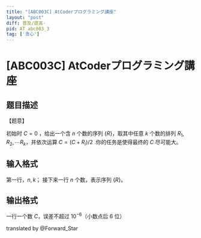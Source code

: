 ```yaml
---
title: "[ABC003C] AtCoderプログラミング講座"
layout: "post"
diff: 普及/提高-
pid: AT_abc003_3
tag: ['贪心']
---
```


# [ABC003C] AtCoderプログラミング講座

## 题目描述

【题意】

初始时 $C=0$ ，给出一个含 $n$ 个数的序列 $\{R\}$，取其中任意 $k$ 个数的排列 $R_1,R_2,\cdots R_k$，并依次运算 $C=(C+R_i)/2$ .你的任务是使得最终的 $C$ 尽可能大。

## 输入格式

第一行，$n,k$； 接下来一行 $n$ 个数，表示序列 $\{R\}$。

## 输出格式

一行一个数 $C$，误差不超过 $10^{-6}$（小数点后 $6$ 位）

translated by @Forward_Star

